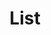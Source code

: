 ---
title: List
description: List all installed custom themes
layout: ../../layouts/MainLayout.astro
---